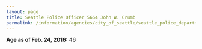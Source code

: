```yaml
---
layout: page
title: Seattle Police Officer 5664 John W. Crumb
permalink: /information/agencies/city_of_seattle/seattle_police_department/copbook/5664/
---
```


**Age as of Feb. 24, 2016:** 46
